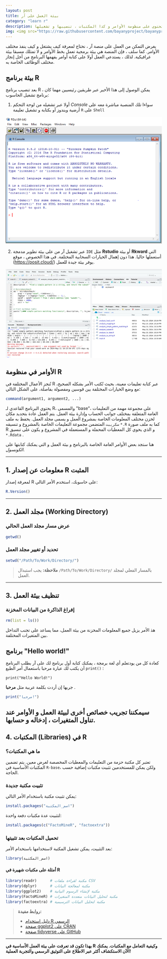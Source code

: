 ```yaml
---
layout: post
title: بيئة العمل على آر
category: "learn r"
description: تقديم لبيئة العمل العامة على آر تحتوي على منظومة الأوامر و كذا المكتبات ، تنصيبها و تشغيلها
img: <img src="https://raw.githubusercontent.com/bayanyproject/bayanyproject.github.io/refs/heads/main/images/R_logo.png" width='100' height= auto/>
---
```

بغرض التمكن من العمل على منصة آر ، نحتاج لمعرفة كيف يشتغل و كيف ينفذ مختلف الأوامر. كما سلف ، فإن المنصة هي بيئة برمجية تعمل بخط الأوامر و لا تمتلك مسبقا بيئة غرافيكية. لذلك ، يستدعي العمل أولا على كتابة أوامر يفهمها البرنامج من أجل إنجاز مختلف الوظائف الخاصة به.


## بيئة برنامج R

بعد تنصيب برنامج R ، يمكن الوصول إلى هذا الأخير عبر طريقين رئيسيين مهما كان برنامج تشغيل الحاسوب:
1. أولا عبر تشغيله من لوحة التحكم *Console* سواءا تلك المنصبة مباشرة معه على أرضية ويندوز أو بكتابة و تشغيل تعليمة ```R``` على ```Shell```


![لوحة التحكم لنسخة الويندوز](/images/rconsole.png "لوحة التحكم لنسخة الويندوز")


2. عبر تشغيل آر من على بيئة تطوير مدمجة ```IDE``` مثل **Rstudio** أو بيئة **Rkward** التي أستعملها حاليا. هذا دون إهمال الخيارات السحابية المختلفة. في هذا الخصوص ، موقع (https://posit.cloud/) يوفر بيئة  جيدة للعمل.

 ![منصة posit.cloud و برنامج RStudio](/images/rstudio.png "منصة posit.cloud و برنامج RStudio")

## الأوامر في منظومة R

تُنجز الأعمال المختلفة في R عبر كتابة تعليمات معينة، بحيث تُكتب الأمر بشكله الصحيح، مع وضع الخيارات المختلفة بين قوسين ومفصولة بفاصلة، على الشكل التالي:

```r
command(argument1, argument2, ...)
```

يحتوي البرنامج القاعدي لـ R، والمسمى "base"، على مجموعة مهمة من التعليمات العامة المتعلقة بمختلف جوانب الحساب وإدارة بيئة العمل. يتم العمل عادة بتحديد مكان لخزن مختلف المعلومات الخاصة بمشروع العمل و يسمى مجلد العمل. يحفظ به ملف ```سكريبت``` المتضمن مجموعة التعليمات الخاصة بالمشروع و تنسيقه ```*.R``` كما به ملف صورة R و الذي يحوي كل المعطيات المحملة و المستعملة في المشروع و يكون على تنسيق ```*.Rdata``` .

هنا ستجد بعض الأوامر العامة الخاصة بالبرنامج و بيئة العمل و التي يمكنك كتابتها على *الكونسول*.

---
## 1. معلومات عن إصدار R المثبت
لمعرفة إصدار R على حاسوبك، استخدم الأمر التالي:

```r
R.Version()
```

---
## 2. مجلد العمل (Working Directory)
### عرض مسار مجلد العمل الحالي

```r
getwd()
```

### تحديد أو تغيير مجلد العمل

```r
setwd("/Path/To/Work/Directory/")
```

> **ملاحظة:** يجب استبدال `/Path/To/Work/Directory/` بالمسار الفعلي لمجلد العمل.

---
## 3. تنظيف بيئة العمل

### إفراغ الذاكرة من البيانات المخزنة

```r
rm(list = ls())
```

هذ الأمر يزيل جميع المعلومات المخزنة من بيئة العمل، مما يساعد على تجنب التداخل بين المتغيرات المختلفة.

## برنامج "Hello world!"

كعادة كل من يودتعلم أي لغة برمجة ، يمكنك كتابة أول برنامج لك على آر بطلب البرنامج أن يكتب لك عبارة مرحبا باستعمال أمر الطبع ```print()``` :

```
print(‍‍"Hello World!")
```
جربها إن أردت بكلمة عربية مثل **مرحبا** .
```r
print(‍‍"مرحبا!")
```

سيمكننا تجريب خصائص أخرى لبيئة العمل و الأوامر عند تناول المتغيرات ، إدخاله و حسابها.
---
## 4. المكتبات (Libraries) في R

### ما هي المكتبات؟

تعتبر كل مكتبة حزمة من التعليمات والمعطيات المخصصة لغرض معين. يتم تضمين المكتبات الأساسية في `R-base`، ولكن يمكن للمستخدمين تثبيت مكتبات إضافية حسب الحاجة.

### تثبيت مكتبة جديدة
يمكن تثبيت مكتبة باستخدام الأمر التالي:

```r
install.packages("اسم_المكتبة")
```

لتثبيت عدة مكتبات دفعة واحدة:

```r
install.packages(c("FactoMineR", "factoextra"))
```

### تحميل المكتبات بعد تثبيتها
بعد التثبيت، يمكن تشغيل المكتبة لاستخدامها باستخدام الأمر:

```r
library(اسم_المكتبة)
```

#### أمثلة على مكتبات شهيرة في R

```r
library(readr)      # مكتبة لقراءة ملفات CSV
library(dplyr)      # مكتبة لمعالجة البيانات
library(ggplot2)    # مكتبة لإنشاء الرسوم البيانية
library(FactoMineR) # مكتبة لتحليل البيانات متعددة المتغيرات
library(factoextra) # مكتبة لتحليل البيانات الترسيمية
```

> **روابط مفيدة:**
> - [دليل استخدام R الرسمي](https://cran.r-project.org/manuals.html)
> - [صفحة ggplot2 على CRAN](https://cran.r-project.org/web/packages/ggplot2/index.html)
> - [صفحة tidyverse على GitHub](https://github.com/tidyverse)

---
**بهذا تكون قد تعرفت على بيئة العمل الأساسية في R وكيفية التعامل مع المكتبات. يمكنك الآن الاستكشاف أكثر عبر الاطلاع على التوثيق الرسمي والتجربة العملية!**
